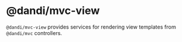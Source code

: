 # @dandi/mvc-view

`@dandi/mvc-view` provides services for rendering view templates from `@dandi/mvc` controllers.
